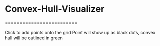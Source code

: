 ﻿# Convex-Hull-Visualizer
=========================

Click to add points onto the grid
Point will show up as black dots, convex hull will be outlined in green

